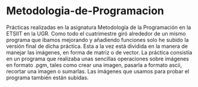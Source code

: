 # Metodologia-de-Programacion
Prácticas realizadas en la asignatura Metodología de la Programación en la ETSIIT en la UGR.
Como todo el cuatrimestre giró alrededor de un mismo programa que ibamos mejorando y añadiendo funciones solo he subido la versión final de dicha práctica. Esta a la vez está dividida en la manera de manejar las imágenes, en forma de matriz o de vector.
La práctica consistía en un programa que realizaba unas sencillas operaciones sobre imágenes en formato .pgm, tales como crear una imagen, pasarla a formato ascii, recortar una imagen o sumarlas.
Las imágenes que usamos para probar el programa también están subidas.
